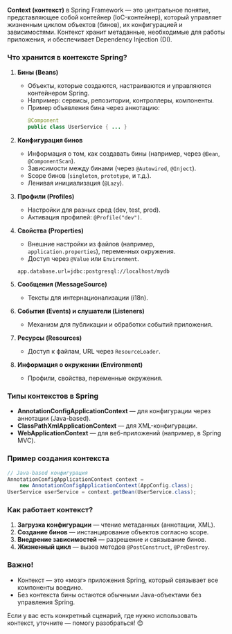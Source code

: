**Context (контекст)** в Spring Framework — это центральное понятие, представляющее собой контейнер (IoC-контейнер), который управляет жизненным циклом объектов (бинов), их конфигурацией и зависимостями. Контекст хранит метаданные, необходимые для работы приложения, и обеспечивает Dependency Injection (DI).

### Что хранится в контексте Spring?
1. **Бины (Beans)**
    - Объекты, которые создаются, настраиваются и управляются контейнером Spring.
    - Например: сервисы, репозитории, контроллеры, компоненты.
    - Пример объявления бина через аннотацию:
      ```java
      @Component
      public class UserService { ... }
      ```

2. **Конфигурация бинов**
    - Информация о том, как создавать бины (например, через `@Bean`, `@ComponentScan`).
    - Зависимости между бинами (через `@Autowired`, `@Inject`).
    - Scope бинов (`singleton`, `prototype`, и т.д.).
    - Ленивая инициализация (`@Lazy`).

3. **Профили (Profiles)**
    - Настройки для разных сред (dev, test, prod).
    - Активация профилей: `@Profile("dev")`.

4. **Свойства (Properties)**
    - Внешние настройки из файлов (например, `application.properties`), переменных окружения.
    - Доступ через `@Value` или `Environment`.
   ```properties
   app.database.url=jdbc:postgresql://localhost/mydb
   ```

5. **Сообщения (MessageSource)**
    - Тексты для интернационализации (i18n).

6. **События (Events) и слушатели (Listeners)**
    - Механизм для публикации и обработки событий приложения.

7. **Ресурсы (Resources)**
    - Доступ к файлам, URL через `ResourceLoader`.

8. **Информация о окружении (Environment)**
    - Профили, свойства, переменные окружения.

### Типы контекстов в Spring
- **AnnotationConfigApplicationContext** — для конфигурации через аннотации (Java-based).
- **ClassPathXmlApplicationContext** — для XML-конфигурации.
- **WebApplicationContext** — для веб-приложений (например, в Spring MVC).

### Пример создания контекста
```java
// Java-based конфигурация
AnnotationConfigApplicationContext context = 
    new AnnotationConfigApplicationContext(AppConfig.class);
UserService userService = context.getBean(UserService.class);
```

### Как работает контекст?
1. **Загрузка конфигурации** — чтение метаданных (аннотации, XML).
2. **Создание бинов** — инстанцирование объектов согласно scope.
3. **Внедрение зависимостей** — разрешение и связывание бинов.
4. **Жизненный цикл** — вызов методов `@PostConstruct`, `@PreDestroy`.

### Важно!
- Контекст — это «мозг» приложения Spring, который связывает все компоненты воедино.
- Без контекста бины остаются обычными Java-объектами без управления Spring.

Если у вас есть конкретный сценарий, где нужно использовать контекст, уточните — помогу разобраться! 😊